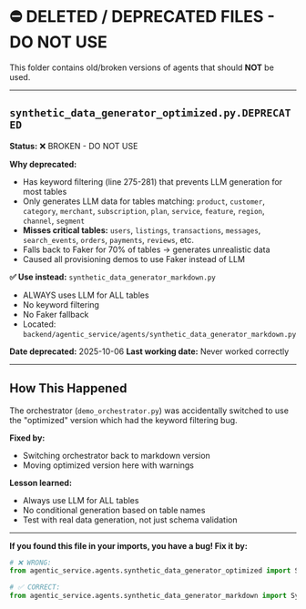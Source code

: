 # ⛔ DELETED / DEPRECATED FILES - DO NOT USE

This folder contains old/broken versions of agents that should **NOT** be used.

---

## `synthetic_data_generator_optimized.py.DEPRECATED`

**Status:** ❌ BROKEN - DO NOT USE

**Why deprecated:**
- Has keyword filtering (line 275-281) that prevents LLM generation for most tables
- Only generates LLM data for tables matching: `product`, `customer`, `category`, `merchant`, `subscription`, `plan`, `service`, `feature`, `region`, `channel`, `segment`
- **Misses critical tables:** `users`, `listings`, `transactions`, `messages`, `search_events`, `orders`, `payments`, `reviews`, etc.
- Falls back to Faker for 70% of tables → generates unrealistic data
- Caused all provisioning demos to use Faker instead of LLM

**✅ Use instead:** `synthetic_data_generator_markdown.py`
- ALWAYS uses LLM for ALL tables
- No keyword filtering
- No Faker fallback
- Located: `backend/agentic_service/agents/synthetic_data_generator_markdown.py`

**Date deprecated:** 2025-10-06
**Last working date:** Never worked correctly

---

## How This Happened

The orchestrator (`demo_orchestrator.py`) was accidentally switched to use the "optimized" version which had the keyword filtering bug.

**Fixed by:**
- Switching orchestrator back to markdown version
- Moving optimized version here with warnings

**Lesson learned:**
- Always use LLM for ALL tables
- No conditional generation based on table names
- Test with real data generation, not just schema validation

---

**If you found this file in your imports, you have a bug! Fix it by:**
```python
# ❌ WRONG:
from agentic_service.agents.synthetic_data_generator_optimized import SyntheticDataGeneratorOptimized

# ✅ CORRECT:
from agentic_service.agents.synthetic_data_generator_markdown import SyntheticDataGeneratorMarkdown
```
